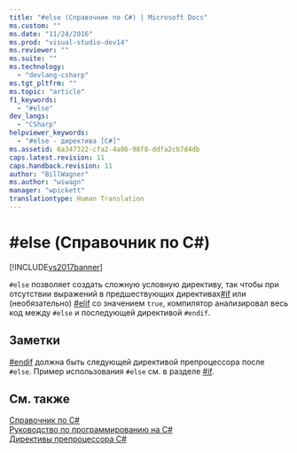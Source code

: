 ```yaml
---
title: "#else (Справочник по C#) | Microsoft Docs"
ms.custom: ""
ms.date: "11/24/2016"
ms.prod: "visual-studio-dev14"
ms.reviewer: ""
ms.suite: ""
ms.technology: 
  - "devlang-csharp"
ms.tgt_pltfrm: ""
ms.topic: "article"
f1_keywords: 
  - "#else"
dev_langs: 
  - "CSharp"
helpviewer_keywords: 
  - "#else - директива [C#]"
ms.assetid: 6a347322-cfa2-4a86-98f8-ddfa2cb7d4db
caps.latest.revision: 11
caps.handback.revision: 11
author: "BillWagner"
ms.author: "wiwagn"
manager: "wpickett"
translationtype: Human Translation
---
```

# #else (Справочник по C#)
[!INCLUDE[vs2017banner](../../../csharp/includes/vs2017banner.md)]

`#else` позволяет создать сложную условную директиву, так чтобы при отсутствии выражений в предшествующих директивах[\#if](../../../csharp/language-reference/preprocessor-directives/preprocessor-if.md) или \(необязательно\) [\#elif](../../../csharp/language-reference/preprocessor-directives/preprocessor-elif.md) со значением `true`, компилятор анализировал весь код между `#else` и последующей директивой `#endif`.  
  
## Заметки  
 [\#endif](../../../csharp/language-reference/preprocessor-directives/preprocessor-endif.md) должна быть следующей директивой препроцессора после `#else`.  Пример использования `#else` см. в разделе [\#if](../../../csharp/language-reference/preprocessor-directives/preprocessor-if.md).  
  
## См. также  
 [Справочник по C\#](../../../csharp/language-reference/index.md)   
 [Руководство по программированию на C\#](../../../csharp/programming-guide/index.md)   
 [Директивы препроцессора C\#](../../../csharp/language-reference/preprocessor-directives/index.md)